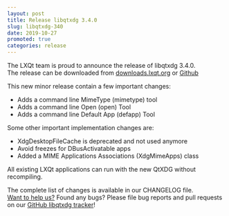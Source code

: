 ```yaml
---
layout: post
title: Release libqtxdg 3.4.0
slug: libqtxdg-340
date: 2019-10-27
promoted: true
categories: release
---
```


The LXQt team is proud to announce the release of libqtxdg 3.4.0.  
The release can be downloaded from [downloads.lxqt.org](https://downloads.lxqt.org/current.html)
or [Github](https://github.com/lxqt/libqtxdg/releases)  

This new minor release contain a few important changes:  
 * Adds a command line MimeType (mimetype) tool  
 * Adds a command line Open (open) Tool  
 * Adds a command line Default App (defapp) Tool  

Some other important implementation changes are:
 * XdgDesktopFileCache is deprecated and not used anymore  
 * Avoid freezes for DBusActivatable apps
 * Added a MIME Applications Associations (XdgMimeApps) class

All existing LXQt applications can run with the new QtXDG without
recompiling. 

The complete list of changes is available in our CHANGELOG file.  
[Want to help us?](https://github.com/lxqt/lxqt/wiki/Contributing-code) Found any bugs? Please file bug reports and pull requests on our [GitHub libqtxdg tracker](https://github.com/lxqt/libqtxdg/issues)!
